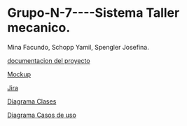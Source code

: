 # Grupo-N-7----Sistema Taller mecanico.
Mina Facundo, Schopp Yamil, Spengler Josefina.

[documentacion del proyecto](https://docs.google.com/document/d/1FJnO2W32KSkT_hStfJJaQrvqy8hHoveu/edit?usp=sharing&ouid=104000815300877297413&rtpof=true&sd=true)

[Mockup](https://www.figma.com/design/Y7N6LmlW8L3gia8yQ9BMxc/practica-profesionalizante---taller-mecanico-team-library?node-id=3323-4&t=J48fxzTsugt5bw4q-1)

[Jira](https://tallermecanico.atlassian.net/jira/software/projects/SCRUM/boards/1)

[Diagrama Clases]([https://lucid.app/lucidchart/bee89340-fee9-4caf-ba74-ba7afd9c5bc7/edit?viewport_loc=-3241%2C-1440%2C6221%2C2932%2C0_0&invitationId=inv_efe9eae9-58ee-4184-a024-45d3409d61cd](https://drive.google.com/file/d/12EA9GNl3RKhEREqBURMETGpLDu0f_r1Y/view?usp=sharing))

[Diagrama Casos de uso](https://docs.google.com/document/d/1qq6iwsXYX075ALMOYkurSFfvd_pjU8PgZ_S0Ka53wmI/edit?usp=sharing)

